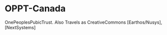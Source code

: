 OPPT-Canada
===========

OnePeoplesPubicTrust.  Also Travels as CreativeCommons [Earthos/Nusys], [NextSystems]
